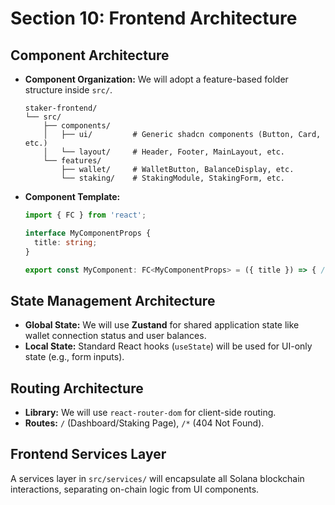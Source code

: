 # Section 10: Frontend Architecture

## Component Architecture

  * **Component Organization:** We will adopt a feature-based folder structure inside `src/`.
    ```plaintext
    staker-frontend/
    └── src/
        ├── components/
        │   ├── ui/         # Generic shadcn components (Button, Card, etc.)
        │   └── layout/     # Header, Footer, MainLayout, etc.
        └── features/
            ├── wallet/     # WalletButton, BalanceDisplay, etc.
            └── staking/    # StakingModule, StakingForm, etc.
    ```
  * **Component Template:**
    ```typescript
    import { FC } from 'react';

    interface MyComponentProps {
      title: string;
    }

    export const MyComponent: FC<MyComponentProps> = ({ title }) => { /* ... */ };
    ```

## State Management Architecture

  * **Global State:** We will use **Zustand** for shared application state like wallet connection status and user balances.
  * **Local State:** Standard React hooks (`useState`) will be used for UI-only state (e.g., form inputs).

## Routing Architecture

  * **Library:** We will use `react-router-dom` for client-side routing.
  * **Routes:** `/` (Dashboard/Staking Page), `/*` (404 Not Found).

## Frontend Services Layer

A services layer in `src/services/` will encapsulate all Solana blockchain interactions, separating on-chain logic from UI components.
